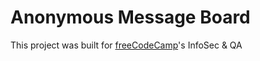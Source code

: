 Anonymous Message Board
=======================

This project was built for [freeCodeCamp](https://www.freecodecamp.org)'s InfoSec & QA 